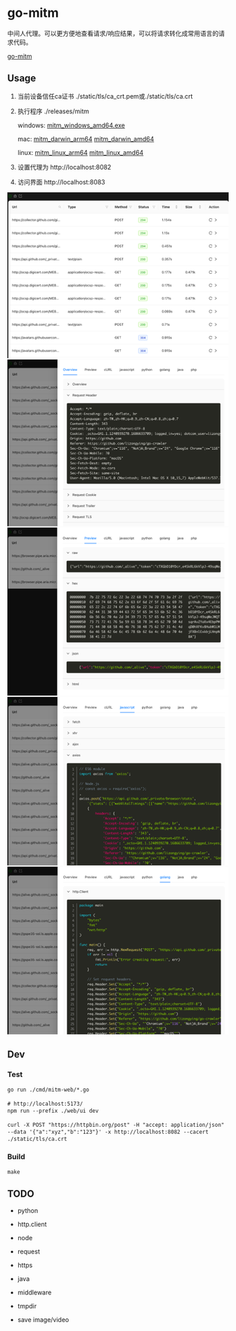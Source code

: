 # go-mitm

中间人代理。可以更方便地查看请求/响应结果，可以将请求转化成常用语言的请求代码。

[go-mitm](https://github.com/lizongying/go-mitm)

## Usage

1. 当前设备信任ca证书 ./static/tls/ca_crt.pem或./static/tls/ca.crt
2. 执行程序 ./releases/mitm

   windows: [mitm_windows_amd64.exe](https://github.com/lizongying/go-mitm/releases/download/v0.0.1/mitm_windows_amd64.exe)

   mac: [mitm_darwin_arm64](https://github.com/lizongying/go-mitm/releases/download/v0.0.1/mitm_darwin_arm64) [mitm_darwin_amd64](https://github.com/lizongying/go-mitm/releases/download/v0.0.1/mitm_darwin_amd64)

   linux: [mitm_linux_arm64](https://github.com/lizongying/go-mitm/releases/download/v0.0.1/mitm_linux_arm64) [mitm_linux_amd64](https://github.com/lizongying/go-mitm/releases/download/v0.0.1/mitm_linux_amd64)
3. 设置代理为 http://localhost:8082
4. 访问界面 http://localhost:8083

![image](./screenshot/img.png)
![image](./screenshot/img_1.png)
![image](./screenshot/img_4.png)
![image](./screenshot/img_2.png)
![image](./screenshot/img_3.png)

## Dev

### Test

```shell
go run ./cmd/mitm-web/*.go

# http://localhost:5173/
npm run --prefix ./web/ui dev

curl -X POST "https://httpbin.org/post" -H "accept: application/json" --data '{"a":"xyz","b":"123"}' -x http://localhost:8082 --cacert ./static/tls/ca.crt

```

### Build

```shell
make
```

## TODO

* python
* http.client

* node
* request
* https

* java

* middleware
* tmpdir
* save image/video
